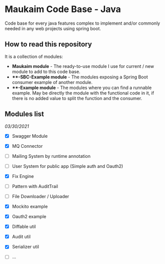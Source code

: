 # Maukaim Code Base - Java

Code base for every java features complex to
implement and/or commonly needed in any web projects using 
spring boot.  

## How to read this repository  

It is a collection of modules:  

- **Maukaim module** - The ready-to-use module I use for current / new module 
to add to this code base.  
- **\*\*-SBC-Example module** - The modules exposing a Spring Boot consumer example
of another module.  
- **\*\*-Example module** - The modules where you can find a runnable example. May be directly
the module with the functional code in it, if there is no added value to
split the function and the consumer.  

## Modules list

_03/30/2021_ 

- [X] Swagger Module  
- [X] MQ Connector  
- [ ] Mailing System by runtime annotation  
- [ ] User System for public app (Simple auth and Oauth2) 
- [X] Fix Engine  
- [ ] Pattern with AuditTrail  
- [ ] File Downloader / Uploader  
- [X] Mockito example  
- [X] Oauth2 example
- [X] Diffable util
- [X] Audit util
- [X] Serializer util
- [ ] ...  

 

